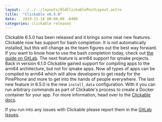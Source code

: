 ```yaml
---
layout: ../../../layouts/OldClickablePostLayout.astro
title:  "Clickable v6.5.0"
date:   2019-11-18 00:08:00 -0400
categories: clickable releases
---
```


Clickable 6.5.0 has been released and it brings some neat new features.
Clickable now has support for bash completion. It is not automatically installed,
but this will change as the team figures out the best way forward. If you want
to know how to use the bash completion today, check out
[the guide on GitLab](https://gitlab.com/clickable/clickable/blob/master/BASH_COMPLETION.md).
The next feature is arm64 support for qmake projects. Back in version 6.1.0
Clickable gained support for compiling apps to the arm64 architecture, but not
for qmake apps. Now all types of apps can be compiled to arm64 which will allow
developers to get ready for the PinePhone and more to get into the hands of people everywhere.
The last new feature in 6.5.0 is the new `install_data` configuration. With it
you can run arbitrary commands as part of Clickable's process to create a Docker
container for your app. For more information, head over to the
[Clickable docs](http://clickable.bhdouglass.com/en/latest/clickable-json.html#image-setup).

If you run into any issues with Clickable please report them in the
[GitLab Issues](https://gitlab.com/clickable/clickable/issues).
